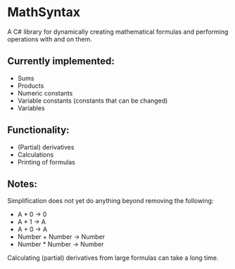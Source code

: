 # MathSyntax

A C# library for dynamically creating mathematical formulas and performing operations with and on them.

## Currently implemented:
- Sums
- Products
- Numeric constants
- Variable constants (constants that can be changed)
- Variables

## Functionality:
- (Partial) derivatives
- Calculations
- Printing of formulas

## Notes:
Simplification does not yet do anything beyond removing the following:
- A * 0 -> 0
- A * 1 -> A
- A + 0 -> A
- Number + Number -> Number
- Number * Number -> Number

Calculating (partial) derivatives from large formulas can take a long time.